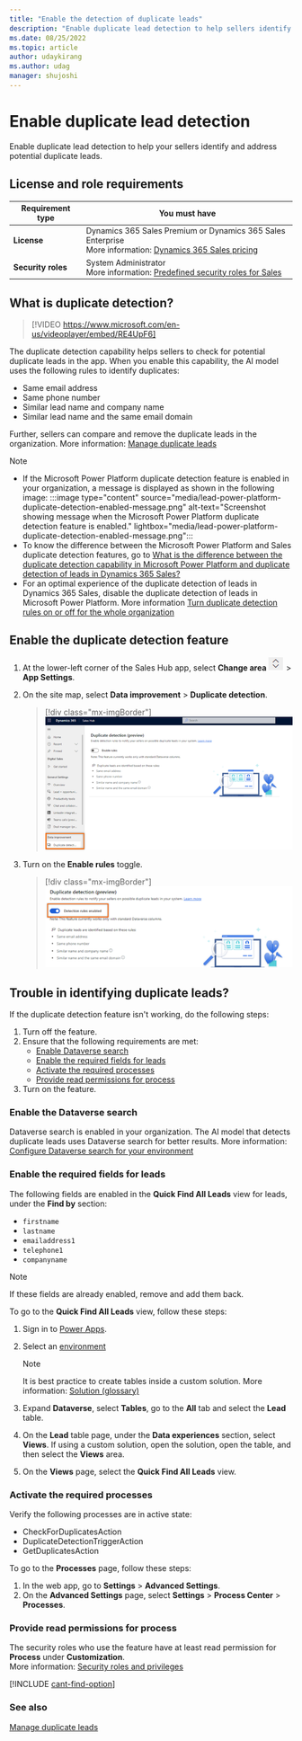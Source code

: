 ```yaml
---
title: "Enable the detection of duplicate leads"
description: "Enable duplicate lead detection to help sellers identify and address potential duplicate leads and keep the leads database clean."
ms.date: 08/25/2022
ms.topic: article
author: udaykirang
ms.author: udag
manager: shujoshi
---
```


# Enable duplicate lead detection 

Enable duplicate lead detection to help your sellers identify and address potential duplicate leads.

## License and role requirements
| Requirement type | You must have |  
|-----------------------|---------|
| **License** | Dynamics 365 Sales Premium or Dynamics 365 Sales Enterprise  <br>More information: [Dynamics 365 Sales pricing](https://dynamics.microsoft.com/sales/pricing/) |
| **Security roles** | System Administrator <br> More information: [Predefined security roles for Sales](security-roles-for-sales.md)|

## What is duplicate detection?

>[!VIDEO https://www.microsoft.com/en-us/videoplayer/embed/RE4UpF6]

The duplicate detection capability helps sellers to check for potential duplicate leads in the app. When you enable this capability, the AI model uses the following rules to identify duplicates:

-	Same email address 
-	Same phone number
-	Similar lead name and company name 
-	Similar lead name and the same email domain   

Further, sellers can compare and remove the duplicate leads in the organization. More information: [Manage duplicate leads](manage-duplicate-leads.md)

>[!NOTE]
>- If the Microsoft Power Platform duplicate detection feature is enabled in your organization, a message is displayed as shown in the following image: 
>:::image type="content" source="media/lead-power-platform-duplicate-detection-enabled-message.png" alt-text="Screenshot showing message when the Microsoft Power Platform duplicate detection feature is enabled." lightbox="media/lead-power-platform-duplicate-detection-enabled-message.png":::
>- To know the difference between the Microsoft Power Platform and Sales duplicate detection features, go to [What is the difference between the duplicate detection capability in Microsoft Power Platform and duplicate detection of leads in Dynamics 365 Sales?](faqs-sales.md#what-is-the-difference-between-duplicate-detection-capability-of-power-platform-and-duplicate-detection-of-leads-in-dynamics-365-sales)
>- For an optimal experience of the duplicate detection of leads in Dynamics 365 Sales, disable the duplicate detection of leads in Microsoft Power Platform. More information [Turn duplicate detection rules on or off for the whole organization](/power-platform/admin/turn-duplicate-detection-rules-off-whole-organization)  

## Enable the duplicate detection feature

1.	At the lower-left corner of the Sales Hub app, select **Change area** ![Change area icon](media/change-area-icon.png) > **App Settings**.
2.	On the site map, select **Data improvement** > **Duplicate detection**.

    >[!div class="mx-imgBorder"]
    >![Duplicate detection enablement page](media/lead-enable-duplicate-detection-page.png "Duplicate detection enablement page")    

3.	Turn on the **Enable rules** toggle.

    >[!div class="mx-imgBorder"]
    >![The duplicate detection feature is enabled](media/lead-duplicate-detection-feature-enabled.png "The duplicate detection feature is enabled")    

## Trouble in identifying duplicate leads?

If the duplicate detection feature isn't working, do the following steps:    

1. Turn off the feature.
2. Ensure that the following requirements are met:
    - [Enable Dataverse search](#enable-the-dataverse-search)
    - [Enable the required fields for leads](#enable-the-required-fields-for-leads)
    - [Activate the required processes](#activate-the-required-processes)
    - [Provide read permissions for process](#provide-read-permissions-for-process)
1. Turn on the feature.

### Enable the Dataverse search

Dataverse search is enabled in your organization. The AI model that detects duplicate leads uses Dataverse search for better results. More information: [Configure Dataverse search for your environment](/power-platform/admin/configure-relevance-search-organization)   
 
### Enable the required fields for leads  

The following fields are enabled in the **Quick Find All Leads** view for leads, under the **Find by** section: 
- `firstname`
- `lastname`
- `emailaddress1`
- `telephone1`
- `companyname`  

>[!NOTE]
>If these fields are already enabled, remove and add them back.

To go to the **Quick Find All Leads** view, follow these steps:

1. Sign in to [Power Apps](https://make.powerapps.com/?utm_source=padocs&utm_medium=linkinadoc&utm_campaign=referralsfromdoc).
1. Select an [environment](/power-apps/maker/model-driven-apps/model-driven-app-glossary#environment)
        
    > [!NOTE]
    > It is best practice to create tables inside a custom solution. More information: [Solution (glossary)](/power-apps/maker/model-driven-apps/model-driven-app-glossary#solution)

1. Expand **Dataverse**, select **Tables**, go to the **All** tab and select the **Lead** table.   
1. On the **Lead** table page, under the **Data experiences** section, select **Views**.  If using a custom solution, open the solution, open the table, and then select the **Views** area.  
1. On the **Views** page, select the **Quick Find All Leads** view.   

### Activate the required processes

Verify the following processes are in active state:
- CheckForDuplicatesAction
- DuplicateDetectionTriggerAction  
- GetDuplicatesAction

To go to the **Processes** page, follow these steps:     

1. In the web app, go to **Settings** > **Advanced Settings**.
2. On the **Advanced Settings** page, select **Settings** > **Process Center** > **Processes**.

### Provide read permissions for process

The security roles who use the feature have at least read permission for **Process** under **Customization**.  
More information: [Security roles and privileges](/power-platform/admin/security-roles-privileges) 

[!INCLUDE [cant-find-option](../includes/cant-find-option.md)]

### See also

[Manage duplicate leads](manage-duplicate-leads.md)
